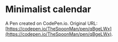 # Minimalist calendar

A Pen created on CodePen.io. Original URL: [https://codepen.io/TheSpoonMan/pen/qBgeLWx](https://codepen.io/TheSpoonMan/pen/qBgeLWx).

